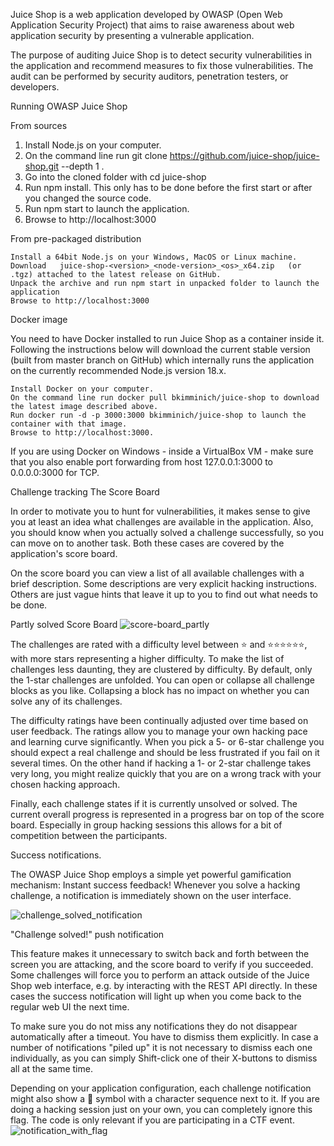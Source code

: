 Juice Shop is a web application developed by OWASP (Open Web Application Security Project) that aims to raise awareness about web application security by presenting a vulnerable application.

The purpose of auditing Juice Shop is to detect security vulnerabilities in the application and recommend measures to fix those vulnerabilities. The audit can be performed by security auditors, penetration testers, or developers.


Running OWASP Juice Shop

From sources

   1. Install Node.js on your computer.
   2. On the command line run  git clone https://github.com/juice-shop/juice-shop.git --depth 1 .
   3. Go into the cloned folder with cd juice-shop
   4. Run npm install. This only has to be done before the first start or after you changed the source code.
   5. Run npm start to launch the application.
   6. Browse to http://localhost:3000

From pre-packaged distribution

    Install a 64bit Node.js on your Windows, MacOS or Linux machine.
    Download   juice-shop-<version>_<node-version>_<os>_x64.zip   (or .tgz) attached to the latest release on GitHub.
    Unpack the archive and run npm start in unpacked folder to launch the application
    Browse to http://localhost:3000


Docker image

You need to have Docker installed to run Juice Shop as a container inside it. Following the instructions below will download the current stable version (built from master branch on GitHub) which internally runs the application on the currently recommended Node.js version 18.x.

    Install Docker on your computer.
    On the command line run docker pull bkimminich/juice-shop to download the latest image described above.
    Run docker run -d -p 3000:3000 bkimminich/juice-shop to launch the container with that image.
    Browse to http://localhost:3000.

If you are using Docker on Windows - inside a VirtualBox VM - make sure that you also enable port forwarding from host 127.0.0.1:3000 to 0.0.0.0:3000 for TCP.



Challenge tracking
The Score Board

In order to motivate you to hunt for vulnerabilities, it makes sense to give you at least an idea what challenges are available in the application. Also, you should know when you actually solved a challenge successfully, so you can move on to another task. Both these cases are covered by the application's score board.

On the score board you can view a list of all available challenges with a brief description. Some descriptions are very explicit hacking instructions. Others are just vague hints that leave it up to you to find out what needs to be done.

Partly solved Score Board
![score-board_partly](https://user-images.githubusercontent.com/91556798/232218571-0e539f51-3aff-40ba-a82b-55c34c696d63.png)

The challenges are rated with a difficulty level between ⭐ and ⭐⭐⭐⭐⭐⭐, with more stars representing a higher difficulty. To make the list of challenges less daunting, they are clustered by difficulty. By default, only the 1-star challenges are unfolded. You can open or collapse all challenge blocks as you like. Collapsing a block has no impact on whether you can solve any of its challenges.

The difficulty ratings have been continually adjusted over time based on user feedback. The ratings allow you to manage your own hacking pace and learning curve significantly. When you pick a 5- or 6-star challenge you should expect a real challenge and should be less frustrated if you fail on it several times. On the other hand if hacking a 1- or 2-star challenge takes very long, you might realize quickly that you are on a wrong track with your chosen hacking approach.

Finally, each challenge states if it is currently unsolved or solved. The current overall progress is represented in a progress bar on top of the score board. Especially in group hacking sessions this allows for a bit of competition between the participants.



Success notifications.

The OWASP Juice Shop employs a simple yet powerful gamification mechanism: Instant success feedback! Whenever you solve a hacking challenge, a notification is immediately shown on the user interface.

![challenge_solved_notification](https://user-images.githubusercontent.com/91556798/232219561-de6ab7b4-dc9d-4062-abd7-9e1cc45a6d7d.png)

"Challenge solved!" push notification

This feature makes it unnecessary to switch back and forth between the screen you are attacking, and the score board to verify if you succeeded. Some challenges will force you to perform an attack outside of the Juice Shop web interface, e.g. by interacting with the REST API directly. In these cases the success notification will light up when you come back to the regular web UI the next time.

To make sure you do not miss any notifications they do not disappear automatically after a timeout. You have to dismiss them explicitly. In case a number of notifications "piled up" it is not necessary to dismiss each one individually, as you can simply Shift-click one of their X-buttons to dismiss all at the same time.

Depending on your application configuration, each challenge notification might also show a 🏁 symbol with a character sequence next to it. If you are doing a hacking session just on your own, you can completely ignore this flag. The code is only relevant if you are participating in a CTF event.
![notification_with_flag](https://user-images.githubusercontent.com/91556798/232219792-430b76ed-f7c9-454a-b4a4-1aab6bc5ec45.png)
